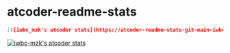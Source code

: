 # atcoder-readme-stats
```md
[![iwbc_mzk's atcoder stats](https://atcoder-readme-stats-git-main-iwbc-mzk.vercel.app/stats/iwbc_mzk)](https://github.com/iwbc-mzk/atcoder-readme-stats)
```  
[![iwbc-mzk's atcoder stats](https://atcoder-readme-stats-git-main-iwbc-mzk.vercel.app/stats/iwbc_mzk)](https://github.com/iwbc-mzk/atcoder-readme-stats)
